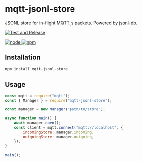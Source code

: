# mqtt-jsonl-store

JSONL store for in-flight MQTT.js packets. Powered by [jsonl-db](https://github.com/robertsLando/mqtt-jsonl-store).

[![Test and Release](https://github.com/robertsLando/mqtt-jsonl-store/actions/workflows/test-and-release.yml/badge.svg)](https://github.com/robertsLando/mqtt-jsonl-store/actions/workflows/test-and-release.yml)

[![node](https://img.shields.io/node/v/@robertsLando/mqtt-jsonl-store.svg) ![npm](https://img.shields.io/npm/v/@robertsLando/mqtt-jsonl-store.svg)](https://www.npmjs.com/package/@robertsLando/mqtt-jsonl-store)

## Installation

```bash
npm install mqtt-jsonl-store
```

## Usage

```js
const mqtt = require("mqtt");
const { Manager } = require("mqtt-jsonl-store");

const manager = new Manager("path/to/store");

async function main() {
	await manager.open();
	const client = mqtt.connect("mqtt://localhost", {
		incomingStore: manager.incoming,
		outgoingStore: manager.outgoing,
	});
}

main();
```
